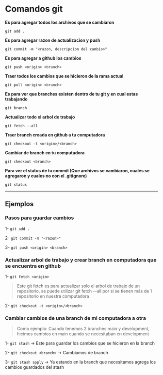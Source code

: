 # Comandos git
**Es para agregar todos los archivos que se cambiaron**

`git add .`

**Es para agregar razon de actualizacion y push**

`git commit -m "<razon, descripcion del cambio>"`

**Es para agregar a github los cambios**

`git push <origin> <branch>`

**Traer todos los cambios que se hicieron de la rama actual**

`git pull <origin> <branch>`

**Es para ver que branches existen dentro de tu git y en cual estas trabajando**

`git branch`

**Actualizar todo el arbol de trabajo**

`git fetch --all`

**Traer branch creada en github a tu computadora**

`git checkout -t <origin>/<branch>`

**Cambiar de branch en tu computadora**

`git checkout <branch>`

**Para ver el status de tu commit (Que archivos se cambiaron, cuales se agregaron y cuales no con el .gitignore)**

`git status`

---

## Ejemplos

### Pasos para guardar cambios
1- `git add .`

2- `git commit -m "<razon>"`

3- `git push <origin> <branch>`

### Actualizar arbol de trabajo y crear branch en computadora que se encuentra en github
1- `git fetch <origin>`
> Este git fetch <origin> es para actualizar solo el arbol de trabajo de un repositorio, se puede utilizar git fetch --all por si se tienen más de 1 repositorio en nuestra computadora

2- `git checkout -t <origin>/<branch>`

### Cambiar cambios de una branch de mi computadora a otra
> Como ejemplo: Cuando tenemos 2 branches main y development, hicimos cambios en main cuando se necesitaban en development

1- `git stash` -> Este para guardar los cambios que se hicieron en la branch

2- `git checkout <branch>` -> Cambiamos de branch
	
3- `git stash apply` -> Ya estando en la branch que necesitamos agrega los cambios guardados del stash